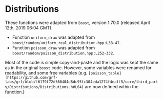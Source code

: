 # Distributions

These functions were adapted from `Boost`, version 1.70.0 (released April 12th, 2019 06:04 GMT).

+ Function `uniform_draw` was adapted from `boost/random/uniform_real_distribution.hpp:L33-47`. 
+ Function `poisson_draw` was adapted from `boost/random/poisson_distribution.hpp:L252-332`.

Most of the code is simple copy-and-paste and the logic was kept the same as in the original `boost` code. However, 
some variables were renamed for readability, and some free variables (e.g. `[poisson_table](https://github.com/grf-labs/grf/blob/f6179f72d560404d8dc95fc304eda1274f4eaff5/core/third_party/Distributions/Distributions.h#L64)` 
are now defined within the function.) 
